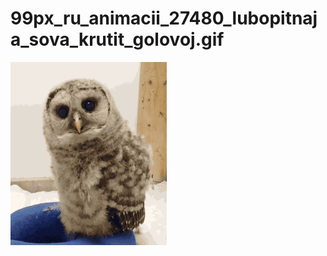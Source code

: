 # 99px_ru_animacii_27480_lubopitnaja_sova_krutit_golovoj.gif
<img src="99px_ru_animacii_27480_lubopitnaja_sova_krutit_golovoj.gif">
